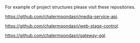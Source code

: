 For example of project structures please visit these repositories.  

https://github.com/chalermpondasri/media-service-api. 

https://github.com/chalermpondasri/web-stage-control. 

https://github.com/chalermpondasri/gateway-gql. 


